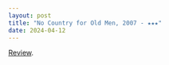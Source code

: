 ```yaml
---
layout: post
title: "No Country for Old Men, 2007 - ★★★"
date: 2024-04-12
---
```


[Review](https://letterboxd.com/pavlesap/film/no-country-for-old-men/).
